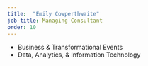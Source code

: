 ```yaml
---
title:  "Emily Cowperthwaite"
job-title: Managing Consultant
order: 10
---
```

- Business & Transformational Events
- Data, Analytics, & Information Technology
